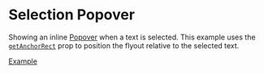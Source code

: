# Selection Popover

<div data-description>

Showing an inline <a href="/components/popover">Popover</a> when a text is selected. This example uses the <a href="/apis/popover#getanchorrect"><code>getAnchorRect</code></a> prop to position the flyout relative to the selected text.

</div>

<a href="./index.tsx" data-playground>Example</a>
